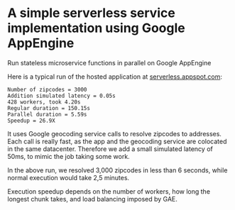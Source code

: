 # A simple serverless service implementation using Google AppEngine

Run stateless microservice functions in parallel on Google AppEngine

Here is a typical run of the hosted application at [serverless.appspot.com](http://simple-mapreduce.appspot.com/?workers=400&count=3000&latency=0.05):

    Number of zipcodes = 3000
    Addition simulated latency = 0.05s
    428 workers, took 4.20s
    Regular duration = 150.15s
    Parallel duration = 5.59s
    Speedup = 26.9X

It uses Google geocoding service calls to resolve zipcodes to addresses. Each call is really fast, as the app and the geocoding service are colocated in the same datacenter. Therefore we add a small simulated latency of 50ms, to mimic the job taking some work.

In the above run, we resolved 3,000 zipcodes in less than 6 seconds, while normal execution would take 2,5 minutes.

Execution speedup depends on the number of workers, how long the longest chunk takes, and load balancing imposed by GAE.
